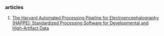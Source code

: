 ### articles

1. [The Harvard Automated Processing Pipeline for Electroencephalography (HAPPE): Standardized Processing Software for Developmental and High-Artifact Data](http://journal.frontiersin.org/article/10.3389/fnins.2018.00097/full)